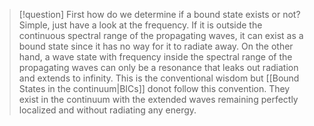 > [!question] First how do we determine if a bound state exists or not?
> Simple, just have a look at the frequency.
> If it is outside the continuous spectral range of the propagating waves, it can exist as a bound state since it has no way for it to radiate away.
> On the other hand, a wave state with frequency inside the spectral range of the propagating waves can only be a resonance that leaks out radiation and extends to infinity.
> This is the conventional wisdom but [[Bound States in the continuum|BICs]] donot follow this convention. They exist in the continuum with the extended waves remaining perfectly localized and without radiating any energy.

